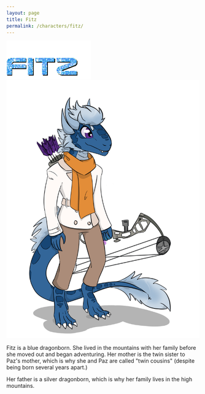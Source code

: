 ```yaml
---
layout: page
title: Fitz
permalink: /characters/fitz/
---
```


<img src="/img/fitzglitter.gif">
<img src="/img/fitz.png" alt="Fitz">

Fitz is a blue dragonborn. She lived in the mountains with her family before she moved out and began adventuring. Her mother is the twin sister to Paz's mother, which is why she and Paz are called "twin cousins" (despite being born several years apart.)

Her father is a silver dragonborn, which is why her family lives in the high mountains.
